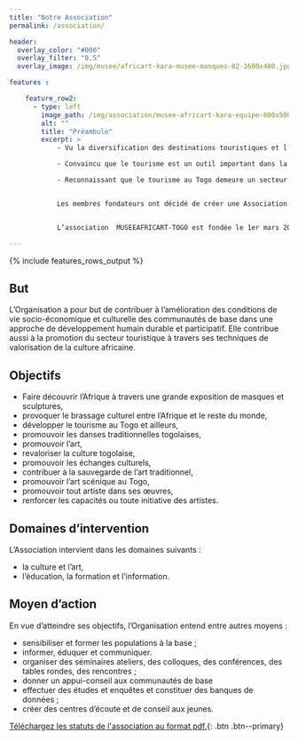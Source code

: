 ```yaml
---
title: "Notre Association"
permalink: /association/

header:
  overlay_color: "#000"
  overlay_filter: "0.5"
  overlay_image: /img/musee/africart-kara-musee-masques-02-1600x400.jpg

features :

    feature_row2:
      - type: left
        image_path: /img/association/musee-africart-kara-equipe-800x500.jpg
        alt: ""
        title: "Préambule"
        excerpt: >
            - Vu la diversification des destinations touristiques et l’augmentation du nombre de touristes dans les pays de la sous-région en général et au TOGO en particulier ;

            - Convaincu que le tourisme est un outil important dans la lutte pour la réduction de la pauvreté, qui offre des opportunités de création d’emploi, de développement économique et d’intégration dans le marché international ;

            - Reconnaissant que le tourisme au Togo demeure un secteur à fort potentiel de croissance, et se fondant sur des préoccupations communes et partagées des populations dans ce domaine ;


            Les membres fondateurs ont décidé de créer une Association apolitique et à but non lucratif dénommée MUSEEAFRICART-TOGO conformément à la loi n° 40-484 du 1er juillet 1901 relative à la liberté d’Association. Sa vision est de faire découvrir l’Afrique, de sensibiliser les populations à leur histoire et à l’histoire de l’Afrique à travers une grande exposition de masques et sculptures.


            L’association  MUSEEAFRICART-TOGO est fondée le 1er mars 2019.

---
```

{% include features_rows_output %}

## But

L’Organisation a pour but de contribuer à l’amélioration des conditions de vie socio-économique et culturelle des communautés de base dans une approche de développement humain durable et participatif. Elle contribue aussi à la promotion du secteur touristique à travers ses techniques de valorisation de la culture africaine.

## Objectifs

 - Faire découvrir l’Afrique à travers une grande exposition de masques et sculptures,
 - provoquer le brassage culturel entre l’Afrique et le reste du monde,
 - développer le tourisme au Togo et ailleurs,
 - promouvoir les danses traditionnelles togolaises,
 - promouvoir l’art,
 - revaloriser la culture togolaise,
 - promouvoir les échanges culturels,
 - contribuer à la sauvegarde de l’art traditionnel,
 -  promouvoir l’art scénique au Togo,
 - promouvoir tout artiste dans ses œuvres,
 - renforcer les capacités ou toute initiative des artistes.

## Domaines d’intervention

L’Association intervient dans les domaines suivants :
 - la culture et l’art,
 - l’éducation, la formation et l’information. 

## Moyen d’action

 En vue d’atteindre ses objectifs, l’Organisation entend entre autres moyens :
 - sensibiliser et former les populations à la base ;
 - informer, éduquer et communiquer.
 - organiser des séminaires ateliers, des colloques, des conférences, des tables                                                 rondes, des rencontres ;
 - donner un appui-conseil aux communautés de base 
 - effectuer des études et enquêtes et constituer des banques de données ;
 - créer des centres d’écoute et de conseil aux jeunes. 

[Téléchargez les statuts de l'association au format pdf.](/media/statuts-association-afrikartmusee-togo.pdf){: .btn .btn--primary}
